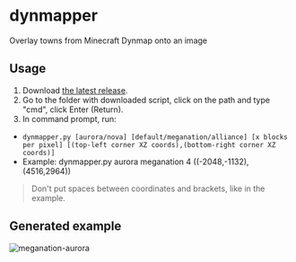 # dynmapper
Overlay towns from Minecraft Dynmap onto an image

## Usage
1. Download [the latest release](https://github.com/3meraldK/dynmapper/releases/latest).
2. Go to the folder with downloaded script, click on the path and type "cmd", click Enter (Return).
3. In command prompt, run: 
- `dynmapper.py [aurora/nova] [default/meganation/alliance] [x blocks per pixel] [(top-left corner XZ coords),(bottom-right corner XZ coords)]`
- Example: dynmapper.py aurora meganation 4 ((-2048,-1132),(4516,2964))
> Don't put spaces between coordinates and brackets, like in the example.

## Generated example
![meganation-aurora](https://user-images.githubusercontent.com/48335651/224452178-dd3f6f07-2131-457b-933f-439cf373d08e.png)

